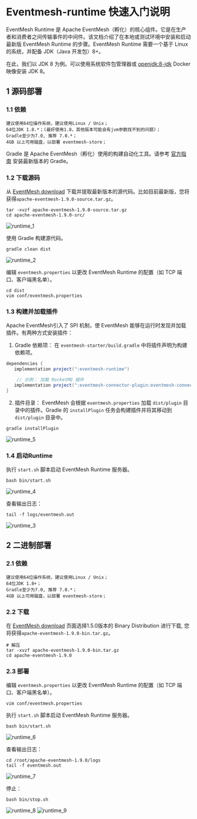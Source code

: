 # Eventmesh-runtime 快速入门说明

EventMesh Runtime 是 Apache EventMesh（孵化）的核心组件。它是在生产者和消费者之间传输事件的中间件。该文档介绍了在本地或测试环境中安装和启动最新版 EventMesh Runtime 的步骤。EventMesh Runtime 需要一个基于 Linux 的系统，并配备 JDK（Java 开发包）8+。

在此，我们以 JDK 8 为例。可以使用系统软件包管理器或 [openjdk:8-jdk](https://hub.docker.com/_/openjdk) Docker 映像安装 JDK 8。

## 1 源码部署

### 1.1 依赖

```
建议使用64位操作系统，建议使用Linux / Unix；
64位JDK 1.8.*；(最好使用1.8，其他版本可能会有jvm参数找不到的问题)；
Gradle至少为7.0, 推荐 7.0.*；
4GB 以上可用磁盘，以部署 eventmesh-store；
```

Gradle 是 Apache EventMesh（孵化）使用的构建自动化工具。请参考 [官方指南](https://docs.gradle.org/current/userguide/installation.html) 安装最新版本的 Gradle。

### 1.2 下载源码

从 [EventMesh download](https://eventmesh.apache.org/download) 下载并提取最新版本的源代码。比如目前最新版，您将获得`apache-eventmesh-1.9.0-source.tar.gz`。

```console
tar -xvzf apache-eventmesh-1.9.0-source.tar.gz
cd apache-eventmesh-1.9.0-src/
```

![runtime_1](/images/install/runtime_1.png)

使用 Gradle 构建源代码。

```console
gradle clean dist
```

![runtime_2](/images/install/runtime_2.png)

编辑 `eventmesh.properties` 以更改 EventMesh Runtime 的配置（如 TCP 端口、客户端黑名单）。

```console
cd dist
vim conf/eventmesh.properties
```

### 1.3 构建并加载插件

Apache EventMesh引入了 SPI 机制，使 EventMesh 能够在运行时发现并加载插件。有两种方式安装插件：

1. Gradle 依赖项： 在 `eventmesh-starter/build.gradle` 中将插件声明为构建依赖项。

```gradle
dependencies {
   implementation project(":eventmesh-runtime")

    // 示例： 加载 RocketMQ 插件
   implementation project(":eventmesh-connector-plugin:eventmesh-connector-rocketmq")
}
```

2. 插件目录： EventMesh 会根据 `eventmesh.properties` 加载 `dist/plugin` 目录中的插件。Gradle 的 `installPlugin` 任务会构建插件并将其移动到 `dist/plugin` 目录中。

```console
gradle installPlugin
```

![runtime_5](/images/install/runtime_5.png)

### 1.4 启动Runtime

执行 `start.sh` 脚本启动 EventMesh Runtime 服务器。

```console
bash bin/start.sh
```
![runtime_4](/images/install/runtime_4.png)

查看输出日志：

```console
tail -f logs/eventmesh.out
```
![runtime_3](/images/install/runtime_3.png)

## 2 二进制部署

### 2.1 依赖

```
建议使用64位操作系统，建议使用Linux / Unix；
64位JDK 1.8+；
Gradle至少为7.0, 推荐 7.0.*；
4GB 以上可用磁盘，以部署 eventmesh-store；
```

### 2.2 下载

在 [EventMesh download](https://eventmesh.apache.org/download) 页面选择1.5.0版本的 Binary Distribution 进行下载, 您将获得`apache-eventmesh-1.9.0-bin.tar.gz`。

```console
# 解压
tar -xvzf apache-eventmesh-1.9.0-bin.tar.gz
cd apache-eventmesh-1.9.0
```

### 2.3 部署

编辑 `eventmesh.properties` 以更改 EventMesh Runtime 的配置（如 TCP 端口、客户端黑名单）。

```console
vim conf/eventmesh.properties
```

执行 `start.sh` 脚本启动 EventMesh Runtime 服务器。

```console
bash bin/start.sh
```

![runtime_6](/images/install/runtime_6.png)


查看输出日志：

```console
cd /root/apache-eventmesh-1.9.0/logs
tail -f eventmesh.out
```
![runtime_7](/images/install/runtime_7.png)

停止：

```console
bash bin/stop.sh
```

![runtime_8](/images/install/runtime_8.png)
![runtime_9](/images/install/runtime_9.png)
